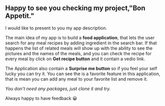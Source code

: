 ## Happy to see you checking my project,"Bon Appetit."

I would like to present to you my app description.

The main idea of my app is to build a **food application**, that lets the user search for any meal recipes by adding ingredient in the search bar.
If that happens the list of related meals will show up with the ability to see the pictures and the names of the meals, and you can check the recipe
for every meal by click on **Get recipe button** and it contain a vedio link.

The Application also contain a **Surprise me button** so if you feel your self lucky you can try it.
You can see the is a favorite feature in this application, that is mean  you can add any meal to your favorite list and remove it.

*You don't need any packages, just clone it and try.*

Always happy to have feedback :grinning:

